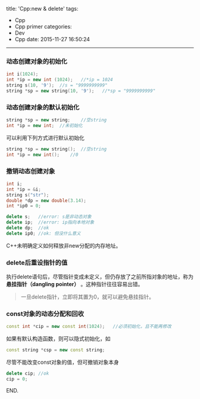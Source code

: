 title: 'Cpp:new & delete'
tags:
  - Cpp
  - Cpp primer
categories:
  - Dev
  - Cpp
date: 2015-11-27 16:50:24
---

### 动态创建对象的初始化 ###

```C++
int i(1024);
int *ip = new int (1024);	//*ip = 1024
string s(10, '9');	//s = "9999999999"
string *sp = new string(10, '9');	//*sp = "9999999999"
```

<!-- more -->

### 动态创建对象的默认初始化 ###

```C++
string *sp = new string;	//空string
int *ip = new int;	//未初始化
```

可以利用下列方式进行默认初始化

```C++
string *sp = new string();	//空string
int *ip = new int();	//0
```
	
### 撤销动态创建对象 ###

```C++
int i;
int *ip = &i;
string s("str");
double *dp = new double(3.14);
int *ip0 = 0;

delete s;	//error: s是非动态对象
delete ip;	//error: ip指向本地对象
delete dp;	//ok
delete ip0;	//ok: 但没什么意义
```

C++未明确定义如何释放非new分配的内存地址。

### delete后重设指针的值 ###

执行delete语句后，尽管指针变成未定义，但仍存放了之前所指对象的地址，称为 **悬挂指针（dangling pointer）** 。这种指针往往容易出错。

> 一旦delete指针，立即将其置为0，就可以避免悬挂指针。

### const对象的动态分配和回收 ###

```C++
const int *cip = new const int(1024);	//必须初始化，且不能再修改
```

如果有默认构造函数，则可以隐式初始化，如

```C++
const string *csp = new const string;
```

尽管不能改变const对象的值，但可撤销对象本身

```C++
delete cip;	//ok
cip = 0;
```

END.